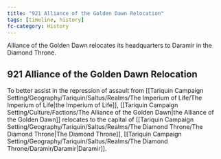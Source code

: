 ```yaml
---
title: "921 Alliance of the Golden Dawn Relocation"
tags: [timeline, history]
fc-category: History
---
```

<span class='ob-timelines'
	data-date='921-00-00-00'
	data-title='Alliance of the Golden Dawn Relocation'
	data-class='orange'>Alliance of the Golden Dawn relocates its headquarters to Daramir in the Diamond Throne.</span>
## 921 Alliance of the Golden Dawn Relocation
To better assist in the repression of assault from [[Tariquin Campaign Setting/Geography/Tariquin/Saltus/Realms/The Imperium of Life/The Imperium of Life|the Imperium of Life]], [[Tariquin Campaign Setting/Culture/Factions/The Alliance of the Golden Dawn|the Alliance of the Golden Dawn]] relocates to the capital of [[Tariquin Campaign Setting/Geography/Tariquin/Saltus/Realms/The Diamond Throne/The Diamond Throne|The Diamond Throne]], [[Tariquin Campaign Setting/Geography/Tariquin/Saltus/Realms/The Diamond Throne/Daramir/Daramir|Daramir]].